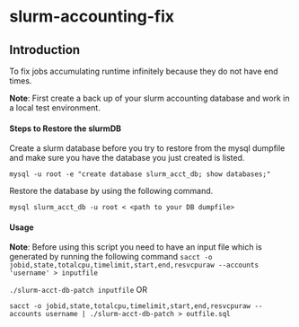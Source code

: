 # slurm-accounting-fix
## Introduction

To fix jobs accumulating runtime infinitely because they do not have end times.


**Note**: First create a back up of your slurm accounting database and work in a local test environment.

#### Steps to Restore the slurmDB
Create a slurm database before you try to restore from the mysql dumpfile and make sure you have the database you just created is listed.

`mysql -u root -e "create database slurm_acct_db; show databases;"`


Restore the database by using the following command.

`mysql slurm_acct_db -u root < <path to your DB dumpfile>`

#### Usage
**Note**: Before using this script you need to have an input file which is generated by running the following command 
`sacct -o jobid,state,totalcpu,timelimit,start,end,resvcpuraw --accounts 'username' > inputfile`

`./slurm-acct-db-patch inputfile` OR 

`sacct -o jobid,state,totalcpu,timelimit,start,end,resvcpuraw --accounts username | ./slurm-acct-db-patch > outfile.sql`
